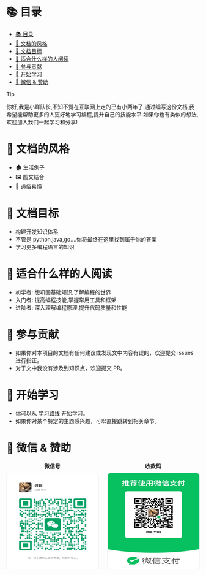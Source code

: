 # 📚 目录

<!-- TOC -->

- [📚 目录](#-%E7%9B%AE%E5%BD%95)
- [🎨 文档的风格](#-%E6%96%87%E6%A1%A3%E7%9A%84%E9%A3%8E%E6%A0%BC)
- [🎯 文档目标](#-%E6%96%87%E6%A1%A3%E7%9B%AE%E6%A0%87)
- [👤 适合什么样的人阅读](#-%E9%80%82%E5%90%88%E4%BB%80%E4%B9%88%E6%A0%B7%E7%9A%84%E4%BA%BA%E9%98%85%E8%AF%BB)
- [🤝 参与贡献](#-%E5%8F%82%E4%B8%8E%E8%B4%A1%E7%8C%AE)
- [🚀 开始学习](#-%E5%BC%80%E5%A7%8B%E5%AD%A6%E4%B9%A0)
- [📢 微信 & 赞助](#-%E5%BE%AE%E4%BF%A1--%E8%B5%9E%E5%8A%A9)

<!-- /TOC -->


> [!TIP]
> 你好,我是小烊队长,不知不觉在互联网上走的已有小两年了.通过编写这份文档,我希望能帮助更多的人更好地学习编程,提升自己的技能水平.如果你也有类似的想法,欢迎加入我们一起学习和分享!

# 🎨 文档的风格

- **🏠** 生活例子
- 🖼️ 图文结合
- 📝 通俗易懂

# 🎯 文档目标

- 构建开发知识体系
- 不管是 python,java,go....你将最终在这里找到属于你的答案
- 学习更多编程语言的知识

# 👤 适合什么样的人阅读

- 初学者: 想巩固基础知识,了解编程的世界
- 入门者: 提高编程技能,掌握常用工具和框架
- 进阶者: 深入理解编程原理,提升代码质量和性能

# 🤝 参与贡献

- 如果你对本项目的文档有任何建议或发现文中内容有误的，欢迎提交 issues 进行指正。
- 对于文中我没有涉及到知识点，欢迎提交 PR。

# 🚀 开始学习

- 你可以从 [学习路线](learning-path.md) 开始学习。
- 如果你对某个特定的主题感兴趣，可以直接跳转到相关章节。

# 📢 微信 & 赞助

<div style="display: flex; align-items: center; justify-content: center; gap: 24px;">
  <div>
    <div style="font-weight: bold; margin-bottom: 8px; text-align: center">微信号</div>
    <img src="./img_2.png" alt="收款码" width="250" height="250" style="border: 1px solid #eee; border-radius: 8px;" />
  </div>
  <div>
    <div style="font-weight: bold; margin-bottom: 8px; text-align: center">收款码</div>
    <img src="./img_1.png" alt="收款码" width="250" height="250" style="border: 1px solid #eee; border-radius: 8px;" />
  </div>
</div>